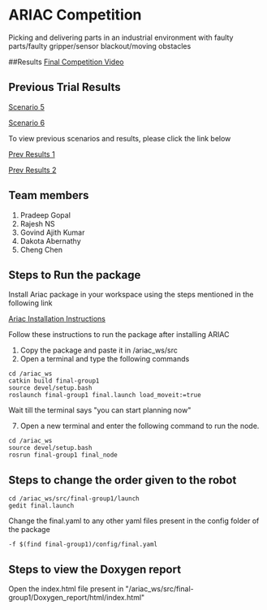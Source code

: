 # ARIAC Competition

Picking and delivering parts in an industrial environment with faulty parts/faulty gripper/sensor blackout/moving obstacles

##Results
[Final Competition Video](https://youtu.be/3olX7gtbj1k)

## Previous Trial Results
[Scenario 5](https://youtu.be/OBoudhBBgK8)

[Scenario 6](https://www.youtube.com/watch?v=RjY7Hs_85mE)

To view previous scenarios and results, please click the link below

[Prev Results 1](https://github.com/Pradeep-Gopal/ARIAC---Agile-Software-Development-for-Robots)

[Prev Results 2](https://github.com/Pradeep-Gopal/ARIAC_Agile_SoftDev_for_Industrial_Robots)

## Team members
1. Pradeep Gopal
2. Rajesh NS
3. Govind Ajith Kumar
4. Dakota Abernathy
5. Cheng Chen

## Steps to Run the package

Install Ariac package in your workspace using the steps mentioned in the following link

[Ariac Installation Instructions](https://github.com/usnistgov/ARIAC/blob/master/wiki/tutorials/installation.md)

Follow these instructions to run the package after installing ARIAC

1. Copy the package and paste it in /ariac_ws/src
2. Open a terminal and type the following commands
```
cd /ariac_ws
catkin build final-group1 
source devel/setup.bash
roslaunch final-group1 final.launch load_moveit:=true
```

Wait till the terminal says "you can start planning now"

7. Open a new terminal and enter the following command to run the node.

```
cd /ariac_ws
source devel/setup.bash
rosrun final-group1 final_node
```

## Steps to change the order given to the robot
```
cd /ariac_ws/src/final-group1/launch
gedit final.launch
```

Change the final.yaml to any other yaml files present in the config folder of the package
 ```
-f $(find final-group1)/config/final.yaml
```


## Steps to view the Doxygen report

Open the index.html file present in "/ariac_ws/src/final-group1/Doxygen_report/html/index.html"



